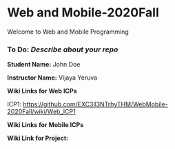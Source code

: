 # Web and Mobile-2020Fall
Welcome to Web and Mobile Programming

### To Do: _Describe about your repo_

**Student Name:** John Doe

**Instructor Name:** Vijaya Yeruva

**Wiki Links for Web ICPs**

ICP1: https://github.com/EXC3ll3NTrhyTHM/WebMobile-2020Fall/wiki/Web_ICP1


**Wiki Links for Mobile ICPs**



**Wiki Link for Project:** 
